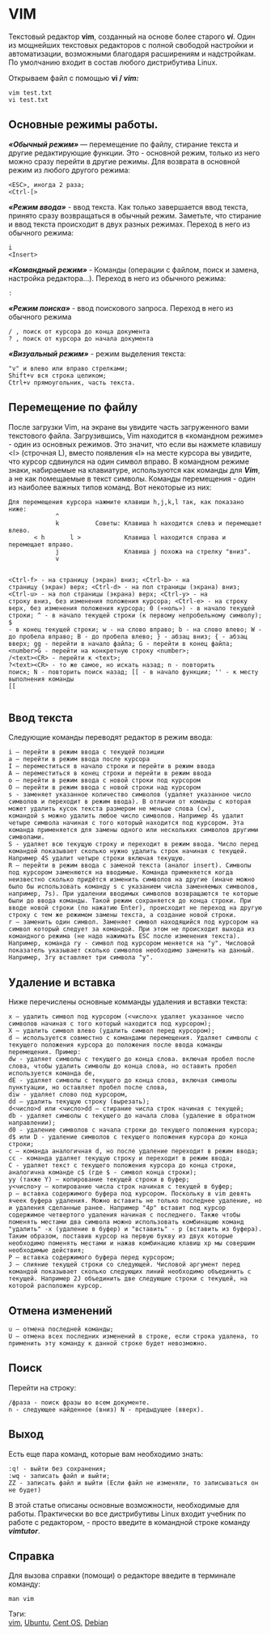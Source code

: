 # VIM
<p>Текстовый редактор <strong>vim</strong>, созданный на основе более старого <strong><em>vi</em></strong>. Один из мощнейших текстовых редакторов с полной свободой настройки и автоматизации, возможными благодаря расширениям и надстройкам. По умолчанию входит в состав любого дистрибутива Linux.</p>
<p>Открываем файл с помощью <strong>vi /&nbsp;<em>vim:</em></strong></p>
<pre class="nostyle"><code class="language-bash">vim test.txt
vi test.txt</code></pre><div name="Основныережимыработы." data-unique="Основныережимыработы."></div><h2>Основные режимы работы.</h2>
<p><strong><em>«Обычный режим» </em></strong>— перемещение по файлу, стирание текста и другие редактирующие функции. Это - основной режим, только из него можно сразу перейти в другие режимы. Для возврата в основной режим из любого другого режима:</p>
<pre class="nostyle"><code class="language-bash">&lt;ESC&gt;, иногда 2 раза;
&lt;Ctrl-[&gt;</code></pre><p><strong><em>«Режим ввода»</em></strong> - ввод текста. Как только завершается ввод текста, принято сразу возвращаться в обычный режим. Заметьте, что стирание и ввод текста происходит в двух разных режимах. Переход в него из обычного режима:</p>
<ul></ul>
<pre class="nostyle"><code class="language-bash">i
&lt;Insert&gt;</code></pre><p><strong><em>«Командный режим» </em></strong>- Команды (операции с файлом, поиск и замена, настройка редактора…). Переход в него из обычного режима:</p>
<pre class="nostyle"><code class="language-bash">:</code></pre><p><strong><em>«Режим поиска» </em></strong>- ввод поискового запроса. Переход в него из обычного режима</p>
<ul></ul>
<pre class="nostyle"><code class="language-bash">/ , поиск от курсора до конца документа
? , поиск от курсора до начала документа</code></pre><p><strong><em>«Визуальный режим»</em></strong> - режим выделения текста:</p>
<pre class="nostyle"><code class="language-bash">"v" и влево или вправо стрелками;
Shift+v вся строка целиком;
Ctrl+v прямоугольник, часть текста.</code></pre><div name="Перемещениепофайлу" data-unique="Перемещениепофайлу"></div><h2>Перемещение по файлу</h2>
<ul></ul>
<p>После загрузки Vim, на экране вы увидите часть загруженного вами текстового файла. Загрузившись, Vim находится в «командном режиме» - один из основных режимов. Это значит, что если вы нажмете клавишу &lt;l&gt; (строчная L), вместо появления «l» на месте курсора вы увидите, что курсор сдвинулся на один символ вправо. В командном режиме знаки, набираемые на клавиатуре, используются как команды для <em><strong>Vim</strong></em>, а не как помещаемые в текст символы. Команды перемещения - один из наиболее важных типов команд. Вот некоторые из них:</p>
<pre class="nostyle"><code class="language-bash">Для перемещения курсора нажмите клавиши h,j,k,l так, как показано ниже:
             ^
             k          Советы: Клавиша h находится слева и перемещает влево.
       &lt; h       l &gt;            Клавиша l находится справа и перемещает вправо.
             j                  Клавиша j похожа на стрелку "вниз".
             v

&lt;Ctrl-f&gt; - на страницу (экран) вниз;
&lt;Ctrl-b&gt; - на страницу (экран) верх;
&lt;Ctrl-d&gt; - на пол страницы (экрана) вниз;
&lt;Ctrl-u&gt; - на пол страницы (экрана) верх;
&lt;Ctrl-y&gt; - на строку вниз, без изменения положения курсора;
&lt;Ctrl-e&gt; - на строку верх, без изменения положения курсора;
0 («ноль») - в начало текущей строки;
^ - в начало текущей строки (к первому непробельному символу);
$ - в конец текущей строки;
w - на слово вправо;
b - на слово влево;
W - до пробела вправо;
B - до пробела влево;
} - абзац вниз;
{ - абзац вверх;
gg - перейти в начало файла;
G - перейти в конец файла;
&lt;number&gt;G - перейти на конкретную строку &lt;number&gt;;
/&lt;text&gt;&lt;CR&gt; - перейти к &lt;text&gt;;
?&lt;text&gt;&lt;CR&gt; - то же самое, но искать назад;
n - повторить поиск;
N - повторить поиск назад;
[[ - в начало функции;
'' - к месту выполнения команды [[</code></pre><div name="Вводтекста" data-unique="Вводтекста"></div><h2>Ввод текста</h2>
<p>Следующие команды&nbsp;переводят редактор в режим ввода:</p>
<pre class="nostyle"><code class="language-bash">i&nbsp;— перейти в режим ввода с текущей позиции
a&nbsp;— перейти в режим ввода после курсора
I&nbsp;— переместиться в начало строки и перейти в режим ввода
А&nbsp;— переместиться в конец строки и перейти в режим ввода
o&nbsp;— перейти в режим ввода с новой строки под курсором
O&nbsp;— перейти в режим ввода с новой строки над курсором
s&nbsp;- заменяет указанное количество символов (удаляет указанное число символов и переходит в режим ввода). В отличии от команды&nbsp;с&nbsp;которая может удалить кусок текста размером не меньше слова (cw), командой&nbsp;s&nbsp;можно удалить любое число символов. Например&nbsp;4s&nbsp;удалит четыре символа начиная с того который находится под курсором. Эта команда применяется для замены одного или нескольких символов другими символами.
S&nbsp;- удаляет всю текущую строку и переходит в режим ввода. Число перед командой показывает сколько нужно удалить строк начиная с текущей. Например&nbsp;4S&nbsp;удалит четыре строки включая текущую.
R&nbsp;— перейти в режим ввода с заменой текста (аналог insert). Символы под курсором заменяются на вводимые. Команда применяется когда неизвестно сколько придётся изменить символов на другие (иначе можно было бы использовать команду&nbsp;s&nbsp;с указанием числа заменяемых символов, например,&nbsp;7s). При удалении вводимых символов возвращаются те которые были до ввода команды. Такой режим сохраняется до конца строки. При вводе новой строки (по нажатию Enter), происходит не переход на другую строку с тем же режимом замены текста, а создание новой строки.
r&nbsp;— заменить один символ. Заменяет символ находящийся под курсором на символ который следует за командой. При этом не происходит выхода из командного режима (не надо нажимать ESC после изменения текста). Например, команда&nbsp;ry&nbsp;- символ под курсором меняется на "y". Числовой показатель указывает сколько символов необходимо заменить на данный. Например,&nbsp;3ry&nbsp;вставляет три символа "y".</code></pre><div name="Удалениеивставка" data-unique="Удалениеивставка"></div><h2>Удаление и вставка</h2>
<p>Ниже перечислены основные комманды удаления и вставки текста:</p>
<pre class="nostyle"><code class="language-bash">x&nbsp;— удалить символ под курсором (&lt;число&gt;x&nbsp;удаляет указанное число символов начиная с того который находится под курсором);
X&nbsp;— удалить символ влево (удалить символ перед курсором);
d&nbsp;— используется совместно с командами перемещения. Удаляет символы с текущего положения курсора до положения после ввода команды перемещения. Пример:
dw&nbsp;- удаляет символы с текущего до конца слова. включая пробел после слова, чтобы удалить символы до конца слова, но оставить пробел используется команда&nbsp;de,
dE&nbsp;- удаляет символы с текущего до конца слова, включая символы пунктуации, но оставляет пробел после слова,
diw&nbsp;- удаляет слово под курсором,
dd&nbsp;— удалить текущую строку (вырезать);
d&lt;число&gt;d&nbsp;или&nbsp;&lt;число&gt;dd&nbsp;— стирание числа строк начиная с текущей;
db&nbsp;- удаляет символы с текущего до начала слова (удаление в обратном направлении);
d0&nbsp;- удаление символов с начала строки до текущего положения курсора;
d$&nbsp;или&nbsp;D&nbsp;- удаление символов с текущего положения курсора до конца строки;
с&nbsp;— команда аналогичная&nbsp;d, но после удаление переходит в режим ввода;
сс&nbsp;- команда удаляет текущую строку и переходит в режим ввода;
C&nbsp;- удаляет текст с текущего положения курсора до конца строки, аналогична команде&nbsp;с$&nbsp;(где $ - символ конца строки);
yy&nbsp;(также&nbsp;Y)&nbsp;— копирование текущей строки в буфер;
y&lt;число&gt;y&nbsp;— копирование числа строк начиная с текущей в буфер;
p&nbsp;— вставка содержимого буфера под курсором. Поскольку в vim девять ячеек буфера удаления. Можно вставить не только последнее удаление, но и удаления сделанные ранее. Например "4p"&nbsp;вставит под курсор содержимое четвертого удаления начиная с последнего. Также чтобы поменять местами два символа можно использовать комбинацию команд "удалить" -x&nbsp;(удаление в буфер) и "вставить" -&nbsp;p&nbsp;(вставить из буфера). Таким образом, поставив курсор на первую букву из двух которые необходимо поменять местами и нажав комбинацию клавиш&nbsp;xp&nbsp;мы совершим необходимые действия;
P&nbsp;— вставка содержимого буфера перед курсором;
J&nbsp;— слияние текущей строки со следующей. Числовой аргумент перед командой показывает сколько следующих линий необходимо объединить с текущей. Например&nbsp;2J&nbsp;объединить две следующие строки с текущей, на которой расположен курсор.</code></pre><div name="Отменаизменений" data-unique="Отменаизменений"></div><h2>Отмена изменений</h2>
<pre class="nostyle"><code class="language-bash">u&nbsp;— отмена последней команды;
U&nbsp;— отмена всех последних изменений в строке, если строка удалена, то применить эту команду к данной строке будет невозможно.</code></pre><div name="Поиск" data-unique="Поиск"></div><h2>Поиск</h2>
<p>Перейти на строку:</p>
<pre class="nostyle"><code class="language-bash">/фраза&nbsp;- поиск фразы во всем документе.
n&nbsp;- следующее найденное (вниз)&nbsp;N&nbsp;- предыдущее (вверх).</code></pre><div name="Выход" data-unique="Выход"></div><h2>Выход</h2>
<p>Есть еще пара команд, которые вам необходимо знать:</p>
<pre class="nostyle"><code class="language-bash">:q! - выйти без сохранения;
:wq - записать файл и выйти;
ZZ - записать файл и выйти (Если файл не изменяли, то записываться он не будет)
</code></pre><ul></ul>
<p>В этой статье описаны&nbsp;основные возможности, необходимые для работы. Практически во все дистрибутивы Linux входит учебник по работе с редактором, - просто введите в командной строке команду <strong><em>vimtutor</em></strong>.</p>
<div name="Справка" data-unique="Справка"></div><h2>Справка</h2>
<p>Для вызова справки (помощи)&nbsp;о редакторе&nbsp;введите в терминале команду:</p>
<pre class="nostyle"><code class="language-bash">man vim</code></pre></div></div></div>                        <footer>
                <div class="field field-name-field-tags field-type-taxonomy-term-reference field-label-inline clearfix">
      <div class="field-label">Тэги:&nbsp;</div>
    <div class="field-items">
          <span class="field-item even"><a href="/%D1%82%D0%B5%D0%B3%D0%B8/vim" typeof="skos:Concept" property="rdfs:label skos:prefLabel" datatype="">vim</a></span>,          <span class="field-item odd"><a href="/%D1%82%D0%B5%D0%B3%D0%B8/ubuntu" typeof="skos:Concept" property="rdfs:label skos:prefLabel" datatype="">Ubuntu</a></span>,          <span class="field-item even"><a href="/%D1%82%D0%B5%D0%B3%D0%B8/cent-os" typeof="skos:Concept" property="rdfs:label skos:prefLabel" datatype="">Cent OS</a></span>,          <span class="field-item odd"><a href="/%D1%82%D0%B5%D0%B3%D0%B8/debian" typeof="skos:Concept" property="rdfs:label skos:prefLabel" datatype="">Debian</a></span>      </div>
</div>
                            </footer>
                                